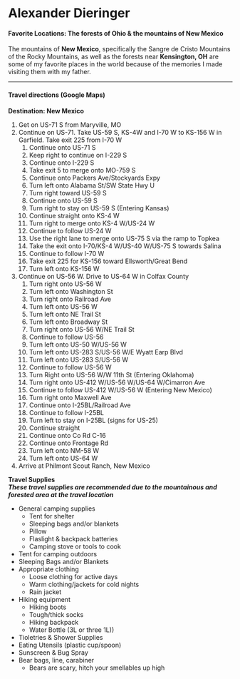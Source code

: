 # Alexander Dieringer

#### Favorite Locations: The forests of Ohio & the mountains of New Mexico
The mountains of **New Mexico**, specifically the Sangre de Cristo Mountains of the Rocky Mountains, as well as the forests near **Kensington, OH** are some of my favorite places in the world because of the memories I made visiting them with my father.

---

#### Travel directions (Google Maps)
**Destination: New Mexico**
1. Get on US-71 S from Maryville, MO
2. Continue on US-71. Take US-59 S, KS-4W and I-70 W to KS-156 W in Garfield. Take exit 225 from I-70 W
    1. Continue onto US-71 S
    2. Keep right to continue on I-229 S
    3. Continue onto I-229 S
    4. Take exit 5 to merge onto MO-759 S
    5. Continue onto Packers Ave/Stockyards Expy
    6. Turn left onto Alabama St/SW State Hwy U
    7. Turn right toward US-59 S
    8. Continue onto US-59 S
    9. Turn right to stay on US-59 S (Entering Kansas)
    10. Continue straight onto KS-4 W
    11. Turn right to merge onto KS-4 W/US-24 W
    12. Continue to follow US-24 W
    13. Use the right lane to merge onto US-75 S via the ramp to Topkea
    14. Take the exit onto I-70/KS-4 W/US-40 W/US-75 S towards Salina
    15. Continue to follow I-70 W
    16. Take exit 225 for KS-156 toward Ellsworth/Great Bend
    17. Turn left onto KS-156 W
3. Continue on US-56 W. Drive to US-64 W in Colfax County
    1. Turn right onto US-56 W
    2. Turn left onto Washington St
    3. Turn right onto Railroad Ave
    4. Turn left onto US-56 W
    5. Turn left onto NE Trail St
    6. Turn left onto Broadway St
    7. Turn right onto US-56 W/NE Trail St
    8. Continue to follow US-56
    9. Turn left onto US-50 W/US-56 W
    10. Turn left onto US-283 S/US-56 W/E Wyatt Earp Blvd
    11. Turn left onto US-283 S/US-56 W
    12. Continue to follow US-56 W
    13. Turn Right onto US-56 W/W 11th St (Entering Oklahoma)
    14. Turn right onto US-412 W/US-56 W/US-64 W/Cimarron Ave
    15. Continue to follow US-412 W/US-56 W (Entering New Mexico)
    16. Turn right onto Maxwell Ave
    17. Continue onto I-25BL/Railroad Ave
    18. Continue to follow I-25BL
    19. Turn left to stay on I-25BL (signs for US-25)
    20. Continue straight
    21. Continue onto Co Rd C-16
    22. Continue onto Frontage Rd
    23. Turn left onto NM-58 W
    24. Turn left onto US-64 W
4. Arrive at Philmont Scout Ranch, New Mexico

**Travel Supplies**<br>
***These travel supplies are recommended due to the mountainous and forested area at the travel location***

* General camping supplies
    * Tent for shelter
    * Sleeping bags and/or blankets
    * Pillow
    * Flaslight & backpack batteries
    * Camping stove or tools to cook
* Tent for camping outdoors
* Sleeping Bags and/or Blankets
* Appropriate clothing
    * Loose clothing for active days
    * Warm clothing/jackets for cold nights
    * Rain jacket
* Hiking equipment
    * Hiking boots
    * Tough/thick socks
    * Hiking backpack
    * Water Bottle (3L or three 1L))
* Tioletries & Shower Supplies
* Eating Utensils (plastic cup/spoon)
* Sunscreen & Bug Spray
* Bear bags, line, carabiner
    * Bears are scary, hitch your smellables up high
